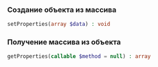 ### Создание объекта из массива

```php 
setProperties(array $data) : void
```


### Получение массива из объекта

```php 
getProperties(callable $method = null) : array
```